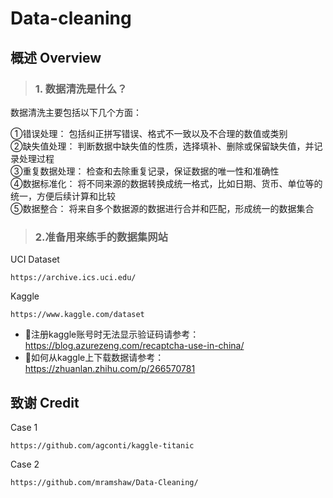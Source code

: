# Data-cleaning
## 概述 Overview
> ### 1. 数据清洗是什么？
数据清洗主要包括以下几个方面：

①错误处理： 包括纠正拼写错误、格式不一致以及不合理的数值或类别  
②缺失值处理： 判断数据中缺失值的性质，选择填补、删除或保留缺失值，并记录处理过程  
③重复数据处理： 检查和去除重复记录，保证数据的唯一性和准确性  
④数据标准化： 将不同来源的数据转换成统一格式，比如日期、货币、单位等的统一，方便后续计算和比较  
⑤数据整合： 将来自多个数据源的数据进行合并和匹配，形成统一的数据集合  

> ### 2.准备用来练手的数据集网站
UCI Dataset
```
https://archive.ics.uci.edu/
```
Kaggle
```
https://www.kaggle.com/dataset
```
- 🌸注册kaggle账号时无法显示验证码请参考：https://blog.azurezeng.com/recaptcha-use-in-china/  
- 🌼如何从kaggle上下载数据请参考：https://zhuanlan.zhihu.com/p/266570781  








## 致谢 Credit 
Case 1
```
https://github.com/agconti/kaggle-titanic
```
Case 2
```
https://github.com/mramshaw/Data-Cleaning/
```

